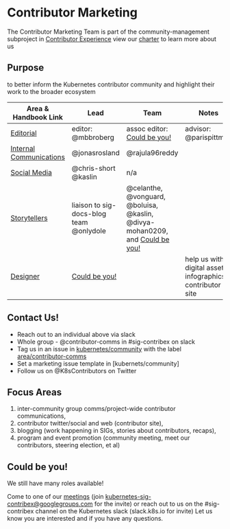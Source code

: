 # Contributor Marketing

The Contributor Marketing Team is part of the community-management subproject in
[Contributor Experience] view our [charter] to learn more about us

## Purpose

to better inform the Kubernetes contributor community and highlight their work to
the broader ecosystem

| Area & Handbook Link | Lead | Team | Notes |
| --- | --- | --- | --- |
| [Editorial] | editor: @mbbroberg | assoc editor: [Could be you!] | advisor: @parispittman |
| [Internal Communications] | @jonasrosland | @rajula96reddy |  |
| [Social Media] | @chris-short @kaslin | n/a | |
| [Storytellers] | liaison to sig-docs-blog team @onlydole |  @celanthe, @vonguard, @boluisa, @kaslin, @divya-mohan0209, and [Could be you!] |  |
| [Designer] | [Could be you!] |  | help us with digital assets, infographics, contributor site |  

## Contact Us!

- Reach out to an individual above via slack
- Whole group - @contributor-comms in #sig-contribex on slack
- Tag us in an issue in [kubernetes/community] with the label [area/contributor-comms]
- Set a marketing issue template in [kubernets/community]
- Follow us on @K8sContributors on Twitter

## Focus Areas

1. inter-community group comms/project-wide contributor communications,
2. contributor twitter/social and web (contributor site),
3. blogging (work happening in SIGs, stories about contributors, recaps),
4. program and event promotion (community meeting, meet our contributors, steering
  election, et al)

## Could be you!

We still have many roles available!  

Come to one of our [meetings] (join kubernetes-sig-contribex@googlegroups.com for the invite)
or reach out to us on the #sig-contribex channel on the Kubernetes slack (slack.k8s.io for invite)
Let us know you are interested and if you have any questions.

[meetings]: /sig-contributor-experience#community-management
[charter]: ./CHARTER.md
[Could be you!]: #Could-be-you!
[Contributor Experience]: /sig-contributor-experience
[Editorial]: ./role-handbooks/editor.md
[Internal Communications]: ./role-handbooks/internal-marketing.md
[Social Media]: ./role-handbooks/social-media.md
[Storytellers]: ./role-handbooks/storytellers.md
[Designer]: ./role-handbooks/wip-roles.md
[kubernetes/community]: https://github.com/kubernetes/community/issues
[area/contributor-comms]: https://github.com/kubernetes/community/issues?q=is%3Aopen+is%3Aissue+label%3Aarea%2Fcontributor-comms
